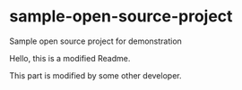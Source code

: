 # sample-open-source-project
Sample open source project for demonstration

Hello, this is a modified Readme.

This part is modified by some other developer.
